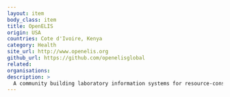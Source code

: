 ```yaml
---
layout: item
body_class: item
title: OpenELIS
origin: USA
countries: Cote d'Ivoire, Kenya
category: Health
site_url: http://www.openelis.org
github_url: https://github.com/openelisglobal
related: 
organisations: 
description: >
  A community building laboratory information systems for resource-constrained international clinical and reference laboratories.
---
```

